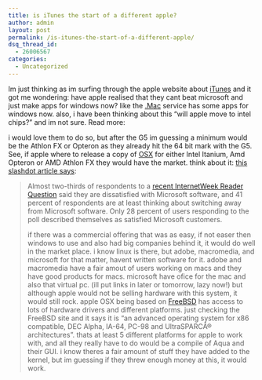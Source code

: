 ```yaml
---
title: is iTunes the start of a different apple?
author: admin
layout: post
permalink: /is-itunes-the-start-of-a-different-apple/
dsq_thread_id:
  - 26006567
categories:
  - Uncategorized
---
```

Im just thinking as im surfing through the apple website about [iTunes][1] and it got me wondering: have apple realised that they cant beat microsoft and just make apps for windows now? like the [.Mac][2] service has some apps for windows now. also, i have been thinking about this &#8220;will apple move to intel chips?&#8221; and im not sure. Read more:

<!--more-->

i would love them to do so, but after the G5 im guessing a minimum would be the Athlon FX or Opteron as they already hit the 64 bit mark with the G5. See, if apple where to release a copy of [OSX][3] for either Intel Itanium, Amd Opteron or AMD Athlon FX they would have the market. think about it: [this slashdot article says][4]:  


> Almost two-thirds of respondents to a [recent InternetWeek Reader Question][5] said they are dissatisfied with Microsoft software, and 41 percent of respondents are at least thinking about switching away from Microsoft software. Only 28 percent of users responding to the poll described themselves as satisfied Microsoft customers.</p>
if there was a commercial offering that was as easy, if not easer then windows to use and also had big companies behind it, it would do well in the market place. i know linux is there, but adobe, macromedia, and microsoft for that matter, havent written software for it. adobe and macromedia have a fair amout of users working on macs and they have good products for macs. microsoft have ofice for the mac and also that virtual pc. (ill put links in later or tomorrow, lazy now!) but although apple would not be selling hardware with this system, it would still rock. apple OSX being based on [FreeBSD][6] has access to lots of hardware drivers and different platforms. just checking the FreeBSD site and it says it is &#8220;an advanced operating system for x86 compatible, DEC Alpha, IA-64, PC-98 and UltraSPARCÂ® architectures&#8221;. thats at least 5 different platforms for apple to work with, and all they really have to do would be a compile of Aqua and their GUI. i know theres a fair amount of stuff they have added to the kernel, but im guessing if they threw enough money at this, it would work.

 [1]: http://www.apple.com/itunes
 [2]: http://www.mac.com/
 [3]: http://www.apple.com/macosx/
 [4]: http://slashdot.org/article.pl?sid=03/10/12/1937204&mode=thread&tid=109&tid=185&tid=187&tid=190
 [5]: http://www.internetweek.com/webDev/showArticle.jhtml?articleID=15201593
 [6]: http://www.freebsd.org